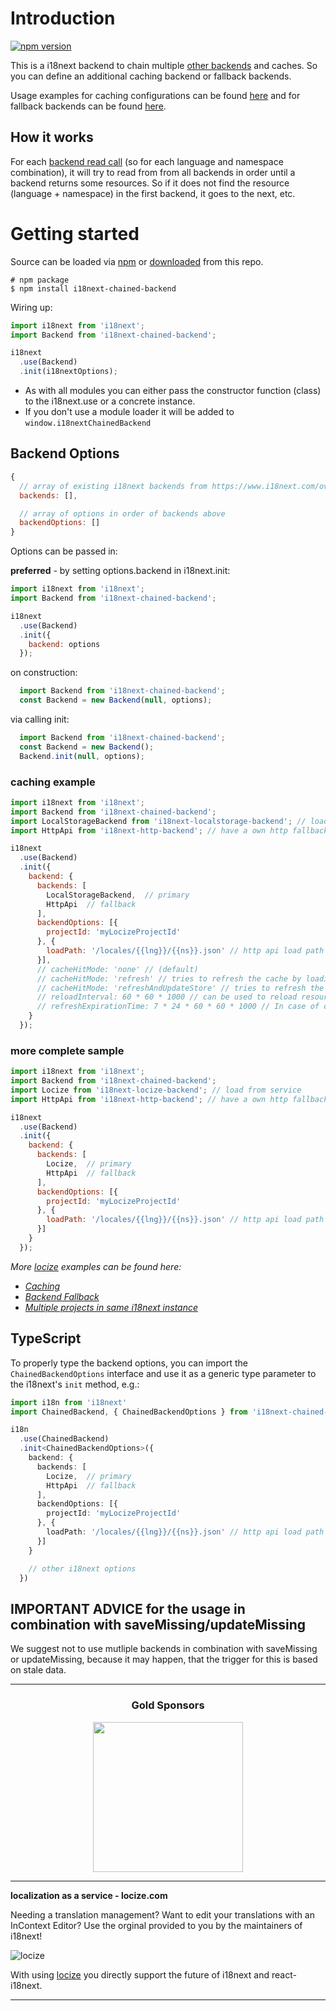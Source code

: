 # Introduction

[![npm version](https://img.shields.io/npm/v/i18next-chained-backend.svg?style=flat-square)](https://www.npmjs.com/package/i18next-chained-backend)

This is a i18next backend to chain multiple [other backends](https://www.i18next.com/overview/plugins-and-utils#backends) and caches. So you can define an additional caching backend or fallback backends.

Usage examples for caching configurations can be found [here](https://www.i18next.com/how-to/caching) and for fallback backends can be found [here](https://www.i18next.com/how-to/backend-fallback).

## How it works

For each [backend read call](https://www.i18next.com/misc/creating-own-plugins#backend) (so for each language and namespace combination), it will try to read from from all backends in order until a backend returns some resources.
So if it does not find the resource (language + namespace) in the first backend, it goes to the next, etc.

# Getting started

Source can be loaded via [npm](https://www.npmjs.com/package/i18next-chained-backend) or [downloaded](https://github.com/i18next/i18next-chained-backend/blob/master/i18nextBackendBackend.min.js) from this repo.

```
# npm package
$ npm install i18next-chained-backend
```

Wiring up:

```js
import i18next from 'i18next';
import Backend from 'i18next-chained-backend';

i18next
  .use(Backend)
  .init(i18nextOptions);
```

- As with all modules you can either pass the constructor function (class) to the i18next.use or a concrete instance.
- If you don't use a module loader it will be added to `window.i18nextChainedBackend`

## Backend Options

```js
{
  // array of existing i18next backends from https://www.i18next.com/overview/plugins-and-utils#backends
  backends: [],

  // array of options in order of backends above
  backendOptions: []
}
```

Options can be passed in:

**preferred** - by setting options.backend in i18next.init:

```js
import i18next from 'i18next';
import Backend from 'i18next-chained-backend';

i18next
  .use(Backend)
  .init({
    backend: options
  });
```

on construction:

```js
  import Backend from 'i18next-chained-backend';
  const Backend = new Backend(null, options);
```

via calling init:

```js
  import Backend from 'i18next-chained-backend';
  const Backend = new Backend();
  Backend.init(null, options);
```

### caching example

```js
import i18next from 'i18next';
import Backend from 'i18next-chained-backend';
import LocalStorageBackend from 'i18next-localstorage-backend'; // load from local storage
import HttpApi from 'i18next-http-backend'; // have a own http fallback

i18next
  .use(Backend)
  .init({
    backend: {
      backends: [
        LocalStorageBackend,  // primary
        HttpApi  // fallback
      ],
      backendOptions: [{
        projectId: 'myLocizeProjectId'
      }, {
        loadPath: '/locales/{{lng}}/{{ns}}.json' // http api load path for my own fallback
      }],
      // cacheHitMode: 'none' // (default)
      // cacheHitMode: 'refresh' // tries to refresh the cache by loading from the next backend and updates the cache
      // cacheHitMode: 'refreshAndUpdateStore' // tries to refresh the cache by loading from the next backend, updates the cache and also update the i18next resource store
      // reloadInterval: 60 * 60 * 1000 // can be used to reload resources in a specific interval (useful in server environments)
      // refreshExpirationTime: 7 * 24 * 60 * 60 * 1000 // In case of caching with 'refresh' or 'refreshAndUpdateStore', it will only fetch from the next backend if the cached namespace is expired. Only supported if the backend returns the saved timestamp, like i18next-fs-backend, i18next-localstorage-backend
    }
  });
```

### more complete sample

```js
import i18next from 'i18next';
import Backend from 'i18next-chained-backend';
import Locize from 'i18next-locize-backend'; // load from service
import HttpApi from 'i18next-http-backend'; // have a own http fallback

i18next
  .use(Backend)
  .init({
    backend: {
      backends: [
        Locize,  // primary
        HttpApi  // fallback
      ],
      backendOptions: [{
        projectId: 'myLocizeProjectId'
      }, {
        loadPath: '/locales/{{lng}}/{{ns}}.json' // http api load path for my own fallback
      }]
    }
  });
```

*More [locize](https://locize.com) examples can be found here:*
- *[Caching](https://www.locize.com/docs/alternative-caching-with-i18next)*
- *[Backend Fallback](https://www.locize.com/docs/backend-fallback)*
- *[Multiple projects in same i18next instance](https://www.locize.com/docs/is-it-possible-to-integrate-multiple-projects-in-the-same-app-website)*

## TypeScript

To properly type the backend options, you can import the `ChainedBackendOptions` interface and use it as a generic type parameter to the i18next's `init` method, e.g.:

```ts
import i18n from 'i18next'
import ChainedBackend, { ChainedBackendOptions } from 'i18next-chained-backend'

i18n
  .use(ChainedBackend)
  .init<ChainedBackendOptions>({
    backend: {
      backends: [
        Locize,  // primary
        HttpApi  // fallback
      ],
      backendOptions: [{
        projectId: 'myLocizeProjectId'
      }, {
        loadPath: '/locales/{{lng}}/{{ns}}.json' // http api load path for my own fallback
      }]
    }

    // other i18next options
  })
```

## IMPORTANT ADVICE for the usage in combination with saveMissing/updateMissing

We suggest not to use mutliple backends in combination with saveMissing or updateMissing, because it may happen, that the trigger for this is based on stale data.


--------------

<h3 align="center">Gold Sponsors</h3>

<p align="center">
  <a href="https://locize.com" target="_blank">
    <img src="https://raw.githubusercontent.com/i18next/i18next/master/assets/locize_sponsor_240.gif" width="240px">
  </a>
</p>

---

**localization as a service - locize.com**

Needing a translation management? Want to edit your translations with an InContext Editor? Use the orginal provided to you by the maintainers of i18next!

![locize](https://cdn.prod.website-files.com/67a323e323a50df7f24f0a6f/67b8bbb29365c3a3c21c0898_github_locize.png)

With using [locize](http://locize.com/?utm_source=react_i18next_readme&utm_medium=github) you directly support the future of i18next and react-i18next.

---
